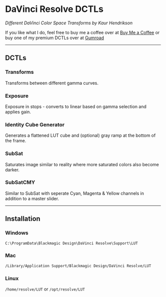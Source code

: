 # DaVinci Resolve DCTLs
*Different DaVinci Color Space Transforms by Kaur Hendrikson*

If you like what I do, feel free to buy me a coffee over at [Buy Me a Coffee](https://www.buymeacoffee.com/kaurhendrikson)
or buy one of my premium DCTLs over at [Gumroad](https://kaurh.gumroad.com)

---

## DCTLs
### Transforms
Transforms between different gamma curves.
### Exposure
Exposure in stops - converts to linear based on gamma selection and applies gain.
### Identity Cube Generator
Generates a flattened LUT cube and (optional) gray ramp at the bottom of the frame.
### SubSat
Saturates image similar to reality where more saturated colors also become darker.
### SubSatCMY
Similar to SubSat with seperate Cyan, Magenta & Yellow channels in addition to a master slider.

---

## Installation

### Windows
`C:\ProgramData\Blackmagic Design\DaVinci Resolve\Support\LUT`

### Mac
`/Library/Application Support/Blackmagic Design/DaVinci Resolve/LUT`

### Linux
`/home/resolve/LUT`
or
`/opt/resolve/LUT`
